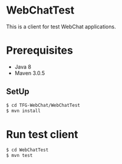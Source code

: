 # WebChatTest

This is a client for test WebChat applications.

# Prerequisites

* Java 8
* Maven 3.0.5

## SetUp

```sh
$ cd TFG-WebChat/WebChatTest
$ mvn install
```

# Run test client

```sh
$ cd WebChatTest
$ mvn test
```
